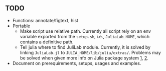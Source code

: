 ## TODO

* Functions: annotate/figtext, hist
* Portable
    * Make script use relative path. Currently all script rely on an env
    variable exported from the `setup.sh`, i.e., `JuliaLab_HOME`, which
    contains a definitive path.
    * Tell julia where to find JuliLab module. Currently, it is solved
    by linking `JuliaLab.jl` to `JULIA_HOME/lib/julia/extras/`. Problems
    may be solved when given more info on Julia package system [1], [2].
* Document on prerequirements, setups, usages and examples.

[1]: https://github.com/JuliaLang/julia/wiki/Package-system
[2]: https://github.com/JuliaLang/METADATA.jl
